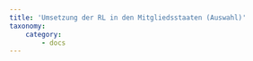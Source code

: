 ```yaml
---
title: 'Umsetzung der RL in den Mitgliedsstaaten (Auswahl)'
taxonomy:
    category:
        - docs
---
```


